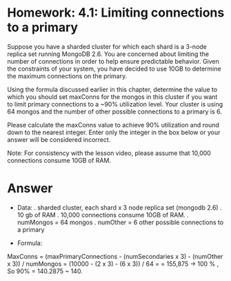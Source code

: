 # Homework: 4.1: Limiting connections to a primary

Suppose you have a sharded cluster for which each shard is a 3-node replica set running MongoDB 2.6. You are concerned about limiting the number of connections in order to help ensure predictable behavior. Given the constraints of your system, you have decided to use 10GB to determine the maximum connections on the primary.

Using the formula discussed earlier in this chapter, determine the value to which you should set maxConns for the mongos in this cluster if you want to limit primary connections to a ~90% utilization level. Your cluster is using 64 mongos and the number of other possible connections to a primary is 6.

Please calculate the maxConns value to achieve 90% utilization and round down to the nearest integer. Enter only the integer in the box below or your answer will be considered incorrect.

Note: For consistency with the lesson video, please assume that 10,000 connections consume 10GB of RAM.

# Answer

- Data:
. sharded cluster, each shard x 3 node replica set (mongodb 2.6)
. 10 gb of RAM
. 10,000 connections consume 10GB of RAM.
. numMongos = 64 mongos
. numOther = 6 other possible connections to a primary

- Formula:

MaxConns = (maxPrimaryConnections - (numSecondaries x 3) - (numOther x 3)) / numMongos 
		 = (10000 - (2 x 3) - (6 x 3)) / 64 = 
		 = 155,875 -> 100 % , So 90% = 140.2875 ~ 140.